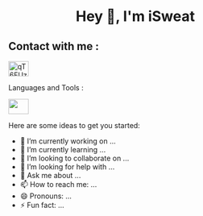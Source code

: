 ### <h1 align="center">Hey 👋, I'm iSweat</h1>


## Contact with me :
<p align="left">
  <a href="https://discord.gg/qT6FUzx628" target="blank"><img align="center" src="https://raw.githubusercontent.com/rahuldkjain/github-profile-readme-generator/master/src/images/icons/Social/discord.svg" alt="qT6FUzx628" height="30" width="40" /></a>
</p>

Languages and Tools :
<p align="left">
  <img src="https://cdn.jsdelivr.net/gh/devicons/devicon/icons/html5/html5-original-wordmark.svg" height="30" width="40" />
</p>







Here are some ideas to get you started:

- 🔭 I’m currently working on ...
- 🌱 I’m currently learning ...
- 👯 I’m looking to collaborate on ...
- 🤔 I’m looking for help with ...
- 💬 Ask me about ...
- 📫 How to reach me: ...
- 😄 Pronouns: ...
- ⚡ Fun fact: ...
